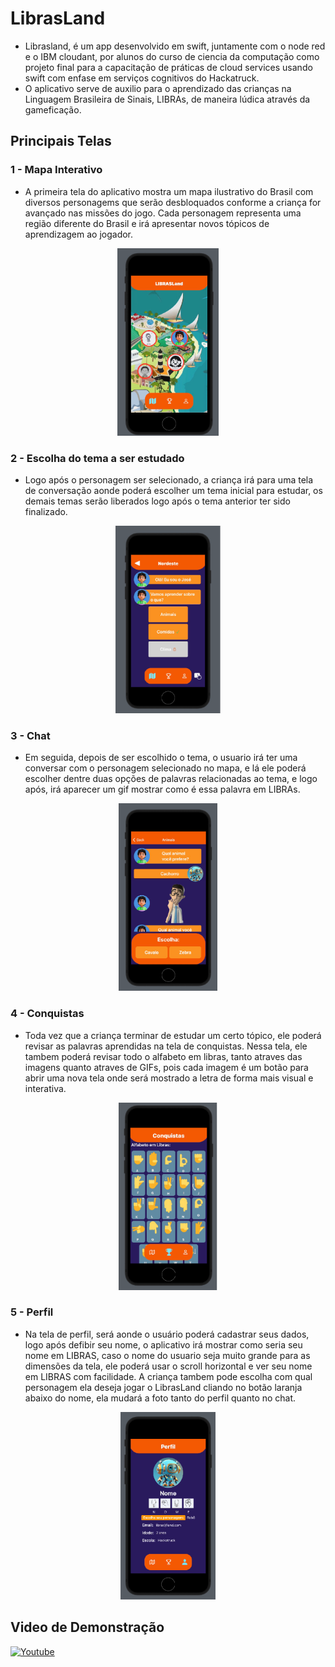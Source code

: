 # LibrasLand
- Librasland, é um app desenvolvido em swift, juntamente com o node red e o IBM cloudant, por alunos do curso de ciencia da computação como projeto final para a capacitação de práticas de cloud services usando swift com enfase em serviços cognitivos do Hackatruck.
- O aplicativo serve de auxilio para o aprendizado das crianças na Linguagem Brasileira de Sinais, LIBRAs, de maneira lúdica através da gameficação.
## Principais Telas
### 1 - Mapa Interativo
- A primeira tela do aplicativo mostra um mapa ilustrativo do Brasil com diversos personagems que serão desbloquados conforme a criança for avançado nas missões do jogo. Cada personagem representa uma região diferente do Brasil e irá apresentar novos tópicos de aprendizagem ao jogador.

<div>
    <p align="center">
        <img src="Telas\mapa-interativo.png" height="300" tittle="Mapa Interativo"> 
    </p>
</div>

### 2 - Escolha do tema a ser estudado
- Logo após o personagem ser selecionado, a criança irá para uma tela de conversação aonde poderá escolher um tema inicial para estudar, os demais temas serão liberados logo após o tema anterior ter sido finalizado.

<div>
    <p align="center">
        <img src="Telas\tema.png" height="300" tittle="Tema"> 
    </p>
</div>

### 3 - Chat
- Em seguida, depois de ser escolhido o tema, o usuario irá ter uma conversar com o personagem selecionado no mapa, e lá ele poderá escolher dentre duas opções de palavras relacionadas ao tema, e logo após, irá aparecer um gif mostrar como é essa palavra em LIBRAs.

<div>
    <p align="center">
        <img src="Telas\chat.png" height="300" tittle="Chat"> 
    </p>
</div>

### 4 - Conquistas
- Toda vez que a criança terminar de estudar um certo tópico, ele poderá revisar as palavras aprendidas na tela de conquistas. Nessa tela, ele tambem poderá revisar todo o alfabeto em libras, tanto atraves das imagens quanto atraves de GIFs, pois cada imagem é um botão para abrir uma nova tela onde será mostrado a letra de forma mais visual e interativa.

<div>
    <p align="center">
        <img src="Telas\conquistas.png" height="300" tittle="Conquistas"> 
    </p>
</div>

### 5 - Perfil
- Na tela de perfil, será aonde o usuário poderá cadastrar seus dados, logo após defibir seu nome, o aplicativo irá mostrar como seria seu nome em LIBRAS, caso o nome do usuario seja muito grande para as dimensões da tela, ele poderá usar o scroll horizontal e ver seu nome em LIBRAS com facilidade. A criança tambem pode escolha com qual personagem ela deseja jogar o LibrasLand cliando no botão laranja abaixo do nome, ela mudará a foto tanto do perfil quanto no chat.

<div>
    <p align="center">
        <img src="Telas\perfil.png" height="300" tittle="Perfil"> 
    </p>
</div>

## Video de Demonstração
[![Youtube](https://img.shields.io/badge/Youtube-000?style=for-the-badge&logo=youtube)](https://youtu.be/PyKnYE9-2Ws?si=8sCZqXR33tq4EsSP)
